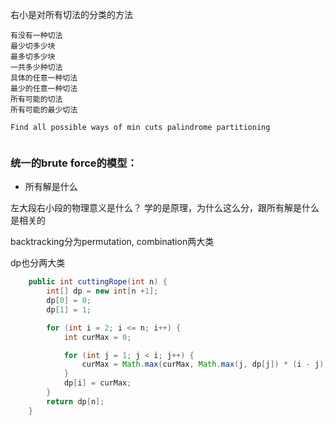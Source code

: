 右小是对所有切法的分类的方法


```
有‌没‌有‌一‌种‌切‌法‌ ‌
最‌少‌切‌多‌少‌块‌ ‌
最‌多‌切‌多‌少‌块‌ ‌
一‌共‌多‌少‌种‌切‌法‌ ‌
具‌体‌的‌任‌意‌一‌种‌切‌法‌ ‌
最‌少‌的‌任‌意‌一‌种‌切‌法‌ ‌
所‌有‌可‌能‌的‌切‌法‌ ‌
所‌有‌可‌能‌的‌最‌少‌切‌法‌ ‌
 ‌
Find‌ ‌all‌ ‌possible‌ ‌ways‌ ‌of‌ ‌min‌ ‌cuts‌ ‌palindrome‌ ‌partitioning‌ ‌


```
### 统一的brute force的模型：
- 所有解是什么


左大段右小段的物理意义是什么？ 学的是原理，为什么这么分，跟所有解是什么是相关的

backtracking分为permutation, combination两大类

dp也分两大类


```java
    public int cuttingRope(int n) {
        int[] dp = new int[n +1];
        dp[0] = 0;
        dp[1] = 1;

        for (int i = 2; i <= n; i++) {
            int curMax = 0;

            for (int j = 1; j < i; j++) {
                curMax = Math.max(curMax, Math.max(j, dp[j]) * (i - j));
            }
            dp[i] = curMax;
        }
        return dp[n];
    }
```

